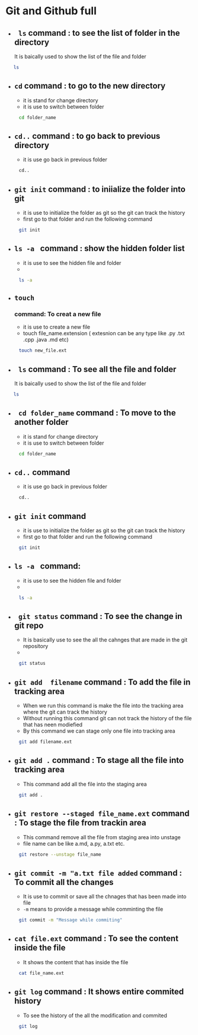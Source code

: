 # Git and Github full 
- ## ` ls` command : to see the list of folder in the directory
  It is baically used to show the list of the file and folder 
```bash
   ls
```
- ## ` cd `  command : to go to the new directory
  - it is stand for change directory
  - it is use to switch between folder
```bash
     cd folder_name
```
- ## ` cd.. `  command : to go back to previous directory
  - it is use go back in previous folder 
```bash
     cd..
```
- ## ` git init `  command : to iniialize the folder into git
  - it is use to initialize the folder as git so the git can track the history 
  - first go to that folder and run the following command
```bash
     git init
```
- ## `ls -a `  command : show the hidden folder list
  - it is use to see the hidden file and folder
  - 
```bash
     ls -a
```

- ## `touch`  
  ### command: To creat a new file 
  - it is use to create a new file
  - touch file_name.extension ( extesnion can be any type like .py .txt .cpp .java .md etc)
```bash
     touch new_file.ext
```

- ## ` ls` command : To see all the file and folder
  It is baically used to show the list of the file and folder 
```bash
   ls
```
- ## ` cd folder_name`  command : To move to the another folder 
  - it is stand for change directory
  - it is use to switch between folder
```bash
     cd folder_name
```
- ## ` cd.. `  command
  - it is use go back in previous folder 
```bash
     cd..
```
- ## ` git init `  command
  - it is use to initialize the folder as git so the git can track the history 
  - first go to that folder and run the following command
```bash
     git init
```
- ## `ls -a `  command:
  - it is use to see the hidden file and folder
  - 
```bash
     ls -a
```

- ## ` git status`  command : To see the change in git repo
  -  It is basically use to see the all the cahnges that are made in the git repository
  - 
```bash
     git status
```

- ## `git add  filename`  command : To add the file in tracking area
  -  When we run this command is make the file into the tracking area where the git can track the history
  - Without running this command git can not track the history of the file that has neen modiefied
  - By this command we can stage only one file into tracking area
```bash
     git add filename.ext
```

- ## `git add .`  command : To stage all the file into tracking area
  -  This command add all the file into the staging area
```bash
     git add .
```
- ## `git restore --staged file_name.ext`  command : To stage the file from trackin area
  -  This command remove all the file from staging area into unstage 
  - file name can be like a.md, a.py, a.txt etc.
```bash
     git restore --unstage file_name
```

- ## `git commit -m "a.txt file added`  command : To commit all the changes
  -  It is use to commit or save all the chnages that has been made into file
  - `-m` means to provide a message while comminting the file 
```bash
     git commit -m "Message while commiting"
```

- ## `cat file.ext`  command : To see the content inside the file
  - It shows the content that has inside the file
```bash
     cat file_name.ext
```

- ## `git log`  command : It shows entire commited history
  - To see the history of the all the modification and commited 
```bash
     git log
```



